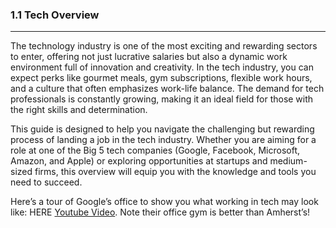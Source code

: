 ### 1.1 Tech Overview

---

The technology industry is one of the most exciting and rewarding sectors to enter, offering not just lucrative salaries but also a dynamic work environment full of innovation and creativity. In the tech industry, you can expect perks like gourmet meals, gym subscriptions, flexible work hours, and a culture that often emphasizes work-life balance. The demand for tech professionals is constantly growing, making it an ideal field for those with the right skills and determination.

This guide is designed to help you navigate the challenging but rewarding process of landing a job in the tech industry. Whether you are aiming for a role at one of the Big 5 tech companies (Google, Facebook, Microsoft, Amazon, and Apple) or exploring opportunities at startups and medium-sized firms, this overview will equip you with the knowledge and tools you need to succeed.

Here’s a tour of Google’s office to show you what working in tech may look like: HERE
[Youtube Video](https://www.youtube.com/watch?v=HBe6XUFvtRY). Note their office gym is better than Amherst’s! 
